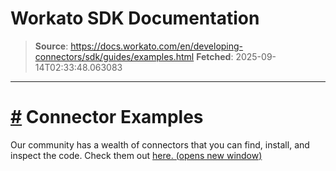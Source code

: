 # Workato SDK Documentation

> **Source**: https://docs.workato.com/en/developing-connectors/sdk/guides/examples.html
> **Fetched**: 2025-09-14T02:33:48.063083

---

# [#](<#connector-examples>) Connector Examples

Our community has a wealth of connectors that you can find, install, and inspect the code. Check them out [here. (opens new window)](<https://app.workato.com/browse/connectors>)
